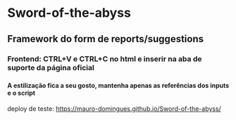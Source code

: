 ﻿# Sword-of-the-abyss
 
<h2 align-items="center">Framework do form de reports/suggestions</h2> 
<h3 align-items="center">Frontend: CTRL+V e CTRL+C no html e inserir na aba de suporte da página oficial<h3>
<h4 align-items="center">A estilização fica a seu gosto, mantenha apenas as referências dos inputs e o script</h4>

deploy de teste: https://mauro-domingues.github.io/Sword-of-the-abyss/
